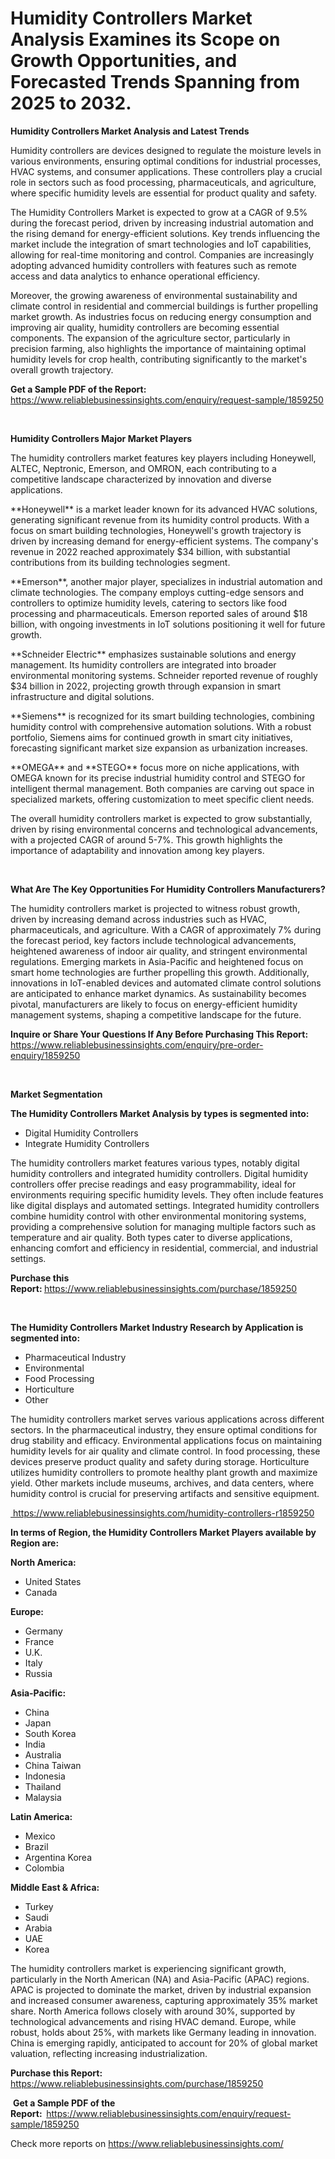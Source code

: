 <p><h1>Humidity Controllers Market Analysis Examines its Scope on Growth Opportunities, and Forecasted Trends Spanning from 2025 to 2032.</h1></p><p><strong>Humidity Controllers Market Analysis and Latest Trends</strong></p>
<p><p>Humidity controllers are devices designed to regulate the moisture levels in various environments, ensuring optimal conditions for industrial processes, HVAC systems, and consumer applications. These controllers play a crucial role in sectors such as food processing, pharmaceuticals, and agriculture, where specific humidity levels are essential for product quality and safety.</p><p>The Humidity Controllers Market is expected to grow at a CAGR of 9.5% during the forecast period, driven by increasing industrial automation and the rising demand for energy-efficient solutions. Key trends influencing the market include the integration of smart technologies and IoT capabilities, allowing for real-time monitoring and control. Companies are increasingly adopting advanced humidity controllers with features such as remote access and data analytics to enhance operational efficiency.</p><p>Moreover, the growing awareness of environmental sustainability and climate control in residential and commercial buildings is further propelling market growth. As industries focus on reducing energy consumption and improving air quality, humidity controllers are becoming essential components. The expansion of the agriculture sector, particularly in precision farming, also highlights the importance of maintaining optimal humidity levels for crop health, contributing significantly to the market's overall growth trajectory.</p></p>
<p><strong>Get a Sample PDF of the Report:&nbsp;</strong> <a href="https://www.reliablebusinessinsights.com/enquiry/request-sample/1859250?utm_campaign=2440&utm_medium=2&utm_source=Github&utm_content=ia&utm_term=08042025&utm_id=humidity-controllers">https://www.reliablebusinessinsights.com/enquiry/request-sample/1859250</a></p>
<p>&nbsp;</p>
<p><strong>Humidity Controllers Major Market Players</strong></p>
<p><p>The humidity controllers market features key players including Honeywell, ALTEC, Neptronic, Emerson, and OMRON, each contributing to a competitive landscape characterized by innovation and diverse applications.</p><p>**Honeywell** is a market leader known for its advanced HVAC solutions, generating significant revenue from its humidity control products. With a focus on smart building technologies, Honeywell's growth trajectory is driven by increasing demand for energy-efficient systems. The company's revenue in 2022 reached approximately $34 billion, with substantial contributions from its building technologies segment.</p><p>**Emerson**, another major player, specializes in industrial automation and climate technologies. The company employs cutting-edge sensors and controllers to optimize humidity levels, catering to sectors like food processing and pharmaceuticals. Emerson reported sales of around $18 billion, with ongoing investments in IoT solutions positioning it well for future growth.</p><p>**Schneider Electric** emphasizes sustainable solutions and energy management. Its humidity controllers are integrated into broader environmental monitoring systems. Schneider reported revenue of roughly $34 billion in 2022, projecting growth through expansion in smart infrastructure and digital solutions.</p><p>**Siemens** is recognized for its smart building technologies, combining humidity control with comprehensive automation solutions. With a robust portfolio, Siemens aims for continued growth in smart city initiatives, forecasting significant market size expansion as urbanization increases.</p><p>**OMEGA** and **STEGO** focus more on niche applications, with OMEGA known for its precise industrial humidity control and STEGO for intelligent thermal management. Both companies are carving out space in specialized markets, offering customization to meet specific client needs.</p><p>The overall humidity controllers market is expected to grow substantially, driven by rising environmental concerns and technological advancements, with a projected CAGR of around 5-7%. This growth highlights the importance of adaptability and innovation among key players.</p></p>
<p>&nbsp;</p>
<p><strong>What Are The Key Opportunities For Humidity Controllers Manufacturers?</strong></p>
<p><p>The humidity controllers market is projected to witness robust growth, driven by increasing demand across industries such as HVAC, pharmaceuticals, and agriculture. With a CAGR of approximately 7% during the forecast period, key factors include technological advancements, heightened awareness of indoor air quality, and stringent environmental regulations. Emerging markets in Asia-Pacific and heightened focus on smart home technologies are further propelling this growth. Additionally, innovations in IoT-enabled devices and automated climate control solutions are anticipated to enhance market dynamics. As sustainability becomes pivotal, manufacturers are likely to focus on energy-efficient humidity management systems, shaping a competitive landscape for the future.</p></p>
<p><strong>Inquire or Share Your Questions If Any Before Purchasing This Report:</strong> <a href="https://www.reliablebusinessinsights.com/enquiry/pre-order-enquiry/1859250?utm_campaign=2440&utm_medium=2&utm_source=Github&utm_content=ia&utm_term=08042025&utm_id=humidity-controllers">https://www.reliablebusinessinsights.com/enquiry/pre-order-enquiry/1859250</a></p>
<p>&nbsp;</p>
<p><strong>Market Segmentation</strong></p>
<p><strong>The Humidity Controllers Market Analysis by types is segmented into:</strong></p>
<p><ul><li>Digital Humidity Controllers</li><li>Integrate Humidity Controllers</li></ul></p>
<p><p>The humidity controllers market features various types, notably digital humidity controllers and integrated humidity controllers. Digital humidity controllers offer precise readings and easy programmability, ideal for environments requiring specific humidity levels. They often include features like digital displays and automated settings. Integrated humidity controllers combine humidity control with other environmental monitoring systems, providing a comprehensive solution for managing multiple factors such as temperature and air quality. Both types cater to diverse applications, enhancing comfort and efficiency in residential, commercial, and industrial settings.</p></p>
<p><strong>Purchase this Report:&nbsp;</strong><a href="https://www.reliablebusinessinsights.com/purchase/1859250?utm_campaign=2440&utm_medium=2&utm_source=Github&utm_content=ia&utm_term=08042025&utm_id=humidity-controllers">https://www.reliablebusinessinsights.com/purchase/1859250</a></p>
<p>&nbsp;</p>
<p><strong>The Humidity Controllers Market Industry Research by Application is segmented into:</strong></p>
<p><ul><li>Pharmaceutical Industry</li><li>Environmental</li><li>Food Processing</li><li>Horticulture</li><li>Other</li></ul></p>
<p><p>The humidity controllers market serves various applications across different sectors. In the pharmaceutical industry, they ensure optimal conditions for drug stability and efficacy. Environmental applications focus on maintaining humidity levels for air quality and climate control. In food processing, these devices preserve product quality and safety during storage. Horticulture utilizes humidity controllers to promote healthy plant growth and maximize yield. Other markets include museums, archives, and data centers, where humidity control is crucial for preserving artifacts and sensitive equipment.</p></p>
<p><a href="https://www.reliablebusinessinsights.com/humidity-controllers-r1859250?utm_campaign=2440&utm_medium=2&utm_source=Github&utm_content=ia&utm_term=08042025&utm_id=humidity-controllers">&nbsp;https://www.reliablebusinessinsights.com/humidity-controllers-r1859250</a></p>
<p><strong>In terms of Region, the Humidity Controllers Market Players available by Region are:</strong></p>
<p>
    <p> <strong> North America: </strong>
        <ul>
            <li>United States</li>
            <li>Canada</li>
        </ul>
        </p> 
    <p> <strong> Europe: </strong>
        <ul>
            <li>Germany</li>
            <li>France</li>
            <li>U.K.</li>
            <li>Italy</li>
            <li>Russia</li>
        </ul>
        </p> 
    <p> <strong> Asia-Pacific: </strong>
        <ul>
            <li>China</li>
            <li>Japan</li>
            <li>South Korea</li>
            <li>India</li>
            <li>Australia</li>
            <li>China Taiwan</li>
            <li>Indonesia</li>
            <li>Thailand</li>
            <li>Malaysia</li>
        </ul>
        </p> 
    <p> <strong> Latin America: </strong>
        <ul>
            <li>Mexico</li>
            <li>Brazil</li>
            <li>Argentina Korea</li>
            <li>Colombia</li>
        </ul>
        </p> 
    <p> <strong> Middle East & Africa: </strong>
        <ul>
            <li>Turkey</li>
            <li>Saudi</li>
            <li>Arabia</li>
            <li>UAE</li>
            <li>Korea</li>
        </ul>
    </p>
    </p>
<p><p>The humidity controllers market is experiencing significant growth, particularly in the North American (NA) and Asia-Pacific (APAC) regions. APAC is projected to dominate the market, driven by industrial expansion and increased consumer awareness, capturing approximately 35% market share. North America follows closely with around 30%, supported by technological advancements and rising HVAC demand. Europe, while robust, holds about 25%, with markets like Germany leading in innovation. China is emerging rapidly, anticipated to account for 20% of global market valuation, reflecting increasing industrialization.</p></p>
<p><strong>Purchase this Report: </strong><a href="https://www.reliablebusinessinsights.com/purchase/1859250?utm_campaign=2440&utm_medium=2&utm_source=Github&utm_content=ia&utm_term=08042025&utm_id=humidity-controllers">https://www.reliablebusinessinsights.com/purchase/1859250</a></p>
<p>&nbsp;<strong>Get a Sample PDF of the Report:&nbsp;&nbsp;</strong><a href="https://www.reliablebusinessinsights.com/enquiry/request-sample/1859250?utm_campaign=2440&utm_medium=2&utm_source=Github&utm_content=ia&utm_term=08042025&utm_id=humidity-controllers">https://www.reliablebusinessinsights.com/enquiry/request-sample/1859250</a></p>
<p><strong></strong></p>
<p>Check more reports on <a href="https://www.reliablebusinessinsights.com/?utm_campaign=2440&utm_medium=2&utm_source=Github&utm_content=ia&utm_term=08042025&utm_id=humidity-controllers">https://www.reliablebusinessinsights.com/</a></p>